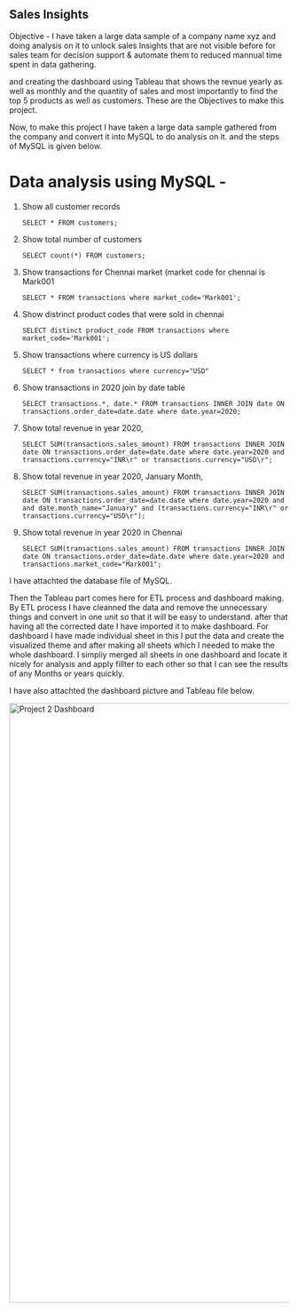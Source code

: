 ## Sales Insights 

 Objective - I have taken a large data sample of a company name xyz and doing analysis on it to unlock sales Insights that are not visible before for sales team for decision support & automate them to reduced mannual time spent in data gathering.

and creating the dashboard using Tableau that shows the revnue yearly as well as monthly and the quantity of sales and most importantly to find the top 5 products as well as customers. These are the Objectives to make this project. 


Now, to make this project I have taken a large data sample gathered from the company and convert it into MySQL to do analysis on it. and the steps of MySQL is given below.

# Data analysis using MySQL - # 

1. Show all customer records

    `SELECT * FROM customers;`

1. Show total number of customers

    `SELECT count(*) FROM customers;`

1. Show transactions for Chennai market (market code for chennai is Mark001

    `SELECT * FROM transactions where market_code='Mark001';`

1. Show distrinct product codes that were sold in chennai

    `SELECT distinct product_code FROM transactions where market_code='Mark001';`

1. Show transactions where currency is US dollars

    `SELECT * from transactions where currency="USD"`

1. Show transactions in 2020 join by date table

    `SELECT transactions.*, date.* FROM transactions INNER JOIN date ON transactions.order_date=date.date where date.year=2020;`

1. Show total revenue in year 2020,

    `SELECT SUM(transactions.sales_amount) FROM transactions INNER JOIN date ON transactions.order_date=date.date where date.year=2020 and transactions.currency="INR\r" or transactions.currency="USD\r";`
	
1. Show total revenue in year 2020, January Month,

    `SELECT SUM(transactions.sales_amount) FROM transactions INNER JOIN date ON transactions.order_date=date.date where date.year=2020 and and date.month_name="January" and (transactions.currency="INR\r" or transactions.currency="USD\r");`

1. Show total revenue in year 2020 in Chennai

    `SELECT SUM(transactions.sales_amount) FROM transactions INNER JOIN date ON transactions.order_date=date.date where date.year=2020
and transactions.market_code="Mark001";`

I have attachted the database file of MySQL.

Then the Tableau part comes here for ETL process and dashboard making.
By ETL process I have cleanned the data and remove the unnecessary things and convert in one unit so that it will be easy to understand. 
after that having all the corrected date I have imported it to make dashboard. For dashboard I have made individual sheet in this I put the data and create the visualized theme and after making all sheets which I needed to make the whole dashboard. 
I simpliy merged all sheets in one dashboard and locate it nicely for analysis and apply fillter to each other so that I can see the results of any Months or years quickly.

I have also attachted the dashboard picture and Tableau file below.

<img width="1920" height="1080" alt="Project 2 Dashboard" src="https://github.com/user-attachments/assets/5e7ee824-b81f-4cd2-9f10-ac28f48f0973" />


